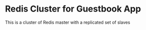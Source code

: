 # Redis Cluster for Guestbook App

This is a cluster of Redis master with a replicated set of slaves

